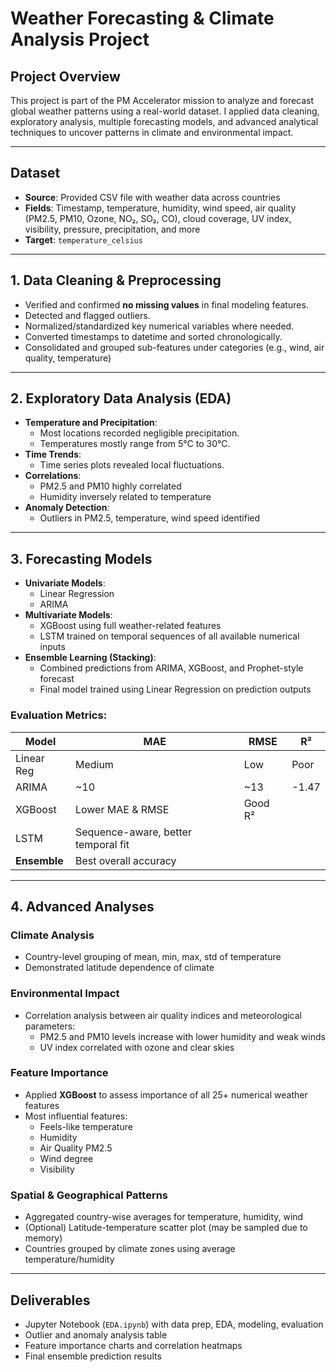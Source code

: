 # Weather Forecasting & Climate Analysis Project

## Project Overview

This project is part of the PM Accelerator mission to analyze and forecast global weather patterns using a real-world dataset. I applied data cleaning, exploratory analysis, multiple forecasting models, and advanced analytical techniques to uncover patterns in climate and environmental impact.

------

## Dataset

- **Source**: Provided CSV file with weather data across countries
- **Fields**: Timestamp, temperature, humidity, wind speed, air quality (PM2.5, PM10, Ozone, NO₂, SO₂, CO), cloud coverage, UV index, visibility, pressure, precipitation, and more
- **Target**: `temperature_celsius`

------

## 1. Data Cleaning & Preprocessing

- Verified and confirmed **no missing values** in final modeling features.
- Detected and flagged outliers.
- Normalized/standardized key numerical variables where needed.
- Converted timestamps to datetime and sorted chronologically.
- Consolidated and grouped sub-features under categories (e.g., wind, air quality, temperature)

------

## 2. Exploratory Data Analysis (EDA)

- **Temperature and Precipitation**:
  - Most locations recorded negligible precipitation.
  - Temperatures mostly range from 5°C to 30°C.
- **Time Trends**:
  - Time series plots revealed local fluctuations.
- **Correlations**:
  - PM2.5 and PM10 highly correlated
  - Humidity inversely related to temperature
- **Anomaly Detection**:
  - Outliers in PM2.5, temperature, wind speed identified

------

## 3. Forecasting Models

- **Univariate Models**:
  - Linear Regression
  - ARIMA
- **Multivariate Models**:
  - XGBoost using full weather-related features
  - LSTM trained on temporal sequences of all available numerical inputs
- **Ensemble Learning (Stacking)**:
  - Combined predictions from ARIMA, XGBoost, and Prophet-style forecast
  - Final model trained using Linear Regression on prediction outputs

### Evaluation Metrics:

| Model        | MAE                                 | RMSE    | R²    |
| ------------ | ----------------------------------- | ------- | ----- |
| Linear Reg   | Medium                              | Low     | Poor  |
| ARIMA        | ~10                                 | ~13     | -1.47 |
| XGBoost      | Lower MAE & RMSE                    | Good R² |       |
| LSTM         | Sequence-aware, better temporal fit |         |       |
| **Ensemble** | Best overall accuracy               |         |       |

------

## 4. Advanced Analyses

### Climate Analysis

- Country-level grouping of mean, min, max, std of temperature
- Demonstrated latitude dependence of climate

### Environmental Impact

- Correlation analysis between air quality indices and meteorological parameters:
  - PM2.5 and PM10 levels increase with lower humidity and weak winds
  - UV index correlated with ozone and clear skies

### Feature Importance

- Applied **XGBoost** to assess importance of all 25+ numerical weather features
- Most influential features:
  - Feels-like temperature
  - Humidity
  - Air Quality PM2.5
  - Wind degree
  - Visibility

### Spatial & Geographical Patterns

- Aggregated country-wise averages for temperature, humidity, wind
- (Optional) Latitude-temperature scatter plot (may be sampled due to memory)
- Countries grouped by climate zones using average temperature/humidity

------

## Deliverables

- Jupyter Notebook (`EDA.ipynb`) with data prep, EDA, modeling, evaluation
- Outlier and anomaly analysis table
- Feature importance charts and correlation heatmaps
- Final ensemble prediction results



